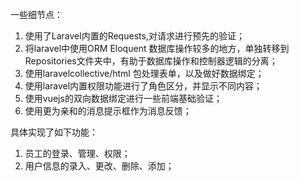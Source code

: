 一些细节点：
1.  使用了Laravel内置的Requests,对请求进行预先的验证；
2.  将laravel中使用ORM Eloquent 数据库操作较多的地方，单独转移到Repositories文件夹中，有助于数据库操作和控制器逻辑的分离；
3.  使用laravelcollective/html 包处理表单，以及做好数据绑定；
4. 使用laravel内置权限功能进行了角色区分，并显示不同内容；
4. 使用vuejs的双向数据绑定进行一些前端基础验证；
5. 使用更为亲和的消息提示框作为消息反馈；

具体实现了如下功能：
1. 员工的登录、管理、权限；
2. 用户信息的录入、更改、删除、添加；